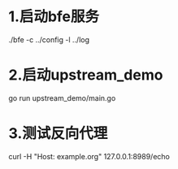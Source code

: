# 1.启动bfe服务
./bfe -c ../config -l ../log
# 2.启动upstream_demo
go run upstream_demo/main.go
# 3.测试反向代理
curl -H "Host: example.org" 127.0.0.1:8989/echo